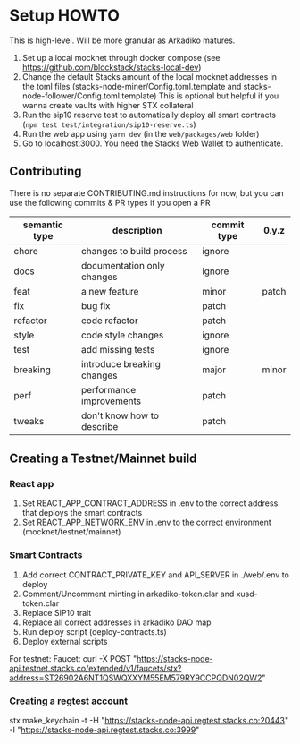 # Setup HOWTO

This is high-level. Will be more granular as Arkadiko matures.

1. Set up a local mocknet through docker compose (see https://github.com/blockstack/stacks-local-dev)
2. Change the default Stacks amount of the local mocknet addresses in the toml files (stacks-node-miner/Config.toml.template and stacks-node-follower/Config.toml.template)
  This is optional but helpful if you wanna create vaults with higher STX collateral
3. Run the sip10 reserve test to automatically deploy all smart contracts (`npm test test/integration/sip10-reserve.ts`)
4. Run the web app using `yarn dev` (in the `web/packages/web` folder)
5. Go to localhost:3000. You need the Stacks Web Wallet to authenticate.

## Contributing

There is no separate CONTRIBUTING.md instructions for now, but you can use the following commits & PR types if you open a PR

|semantic type|description|commit type|0.y.z|
|---|---|---|---|
|chore|changes to build process|ignore||
|docs|documentation only changes|ignore||
|feat|a new feature|minor|patch|
|fix|bug fix|patch||
|refactor|code refactor|patch||
|style|code style changes|ignore||
|test|add missing tests|ignore||
|breaking|introduce breaking changes|major|minor|
|perf|performance improvements|patch||
|tweaks|don't know how to describe|patch||

## Creating a Testnet/Mainnet build

### React app
1. Set REACT_APP_CONTRACT_ADDRESS in .env to the correct address that deploys the smart contracts
2. Set REACT_APP_NETWORK_ENV in .env to the correct environment (mocknet/testnet/mainnet)

### Smart Contracts
1. Add correct CONTRACT_PRIVATE_KEY and API_SERVER in ./web/.env to deploy
2. Comment/Uncomment minting in arkadiko-token.clar and xusd-token.clar
3. Replace SIP10 trait
4. Replace all correct addresses in arkadiko DAO map
5. Run deploy script (deploy-contracts.ts)
6. Deploy external scripts

For testnet:
Faucet: curl -X POST "https://stacks-node-api.testnet.stacks.co/extended/v1/faucets/stx?address=ST26902A6NT1QSWQXXYM55EM579RY9CCPQDN02QW2"

### Creating a regtest account

stx make_keychain -t -H "https://stacks-node-api.regtest.stacks.co:20443" -I "https://stacks-node-api.regtest.stacks.co:3999"
